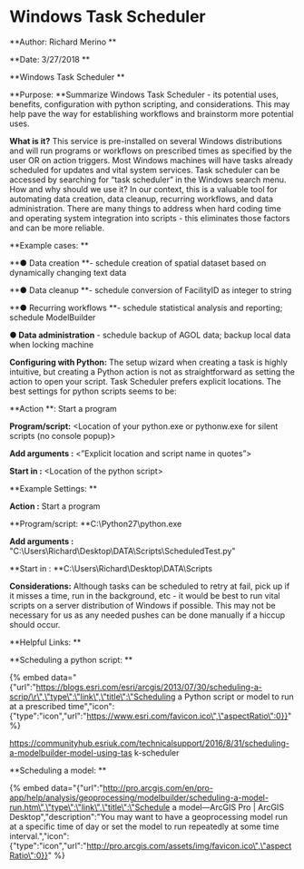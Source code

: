 # Windows Task Scheduler

**Author: Richard Merino**

**Date: 3/27/2018**

**Windows Task Scheduler**

**Purpose: **Summarize Windows Task Scheduler - its potential uses, benefits, configuration with python scripting, and considerations. This may help pave the way for establishing workflows and brainstorm more potential uses.

**What is it?** This service is pre-installed on several Windows distributions and will run programs or workflows on prescribed times as specified by the user OR on action triggers. Most Windows machines will have tasks already scheduled for updates and vital system services. Task scheduler can be accessed by searching for “task scheduler” in the Windows search menu. How and why should we use it? In our context, this is a valuable tool for automating data creation, datacleanup, recurring workflows, and data administration. There are many things to address when hard coding time and operating system integration into scripts - this eliminates those factors and can be more reliable.

**Example cases:**

**● Data creation **- schedule creation of spatial dataset based on dynamically changing text data

**● Data cleanup **- schedule conversion of FacilityID as integer to string

**● Recurring workflows **- schedule statistical analysis and reporting; schedule ModelBuilder

**● Data administration** - schedule backup of AGOL data; backup local data when locking machine

**Configuring with Python:** The setup wizard when creating a task is highly intuitive, but creating a Python action is not as straightforward as setting the action to open your script. Task Scheduler prefers explicit locations. The best settings for python scripts seems to be:

**Action **: Start a program

**Program/script:** &lt;Location of your python.exe or pythonw.exe for silent scripts \(no console popup\)&gt;

**Add arguments :** &lt;”Explicit location and script name in quotes”&gt;

**Start in :** &lt;Location of the python script&gt;

**Example Settings:**

**Action :** Start a program

**Program/script: **C:\Python27\python.exe

**Add arguments :** "C:\Users\Richard\Desktop\DATA\Scripts\ScheduledTest.py"

**Start in : **C:\Users\Richard\Desktop\DATA\Scripts

**Considerations:** Although tasks can be scheduled to retry at fail, pick up if it misses a time, run in the background, etc - it would be best to run vital scripts on a server distribution of Windows if possible. This may not be necessary for us as any needed pushes can be done manually if a hiccup should occur.

**Helpful Links:**

**Scheduling a python script:**

{% embed data="{\"url\":\"https://blogs.esri.com/esri/arcgis/2013/07/30/scheduling-a-scrip/\r\",\"type\":\"link\",\"title\":\"Scheduling a Python script or model to run at a prescribed time\",\"icon\":{\"type\":\"icon\",\"url\":\"https://www.esri.com/favicon.ico\",\"aspectRatio\":0}}" %}

https://communityhub.esriuk.com/technicalsupport/2016/8/31/scheduling-a-modelbuilder-model-using-task-scheduler

**Scheduling a model:**

{% embed data="{\"url\":\"http://pro.arcgis.com/en/pro-app/help/analysis/geoprocessing/modelbuilder/scheduling-a-model-run.htm\",\"type\":\"link\",\"title\":\"Schedule a model—ArcGIS Pro \| ArcGIS Desktop\",\"description\":\"You may want to have a geoprocessing model run at a specific time of day or set the model to run repeatedly at some time interval.\",\"icon\":{\"type\":\"icon\",\"url\":\"http://pro.arcgis.com/assets/img/favicon.ico\",\"aspectRatio\":0}}" %}

